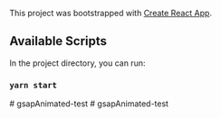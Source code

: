 This project was bootstrapped with [Create React App](https://github.com/facebook/create-react-app).

## Available Scripts

In the project directory, you can run:

### `yarn start`
#   g s a p A n i m a t e d - t e s t  
 #   g s a p A n i m a t e d - t e s t  
 